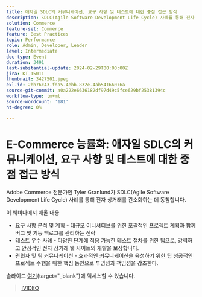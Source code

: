 ```yaml
---
title: 애자일 SDLC의 커뮤니케이션, 요구 사항 및 테스트에 대한 중점 접근 방식
description: SDLC(Agile Software Development Life Cycle) 사례를 통해 전자 상거래를 간소화하는 방법에 대해 알아봅니다.  요구 사항 분석 및 계획, 버그 및 기능 백로그 관리 전략, 대규모 이니셔티브를 위한 프로젝트 계획, 다양한 단계에 적용할 수 있는 테스트 절차 팁, 강력하고 안정적인 전자 상거래 웹 사이트 개발 보장, 효과적인 커뮤니케이션을 육성하기 위한 팁에 대해 알아봅니다. 성공적인 프로젝트 실행을 위한 핵심 요소로서 투명성과 책임성을 강조합니다.여기 슬라이드에 액세스할 수 있습니다.
solution: Commerce
feature-set: Commerce
feature: Best Practices
topic: Performance
role: Admin, Developer, Leader
level: Intermediate
doc-type: Event
duration: 3491
last-substantial-update: 2024-02-29T00:00:00Z
jira: KT-15011
thumbnail: 3427501.jpeg
exl-id: 2bb76c43-fda5-4ebb-832e-4ab54166076a
source-git-commit: a0a222e6636182df97d49c5fce629bf25381394c
workflow-type: tm+mt
source-wordcount: '181'
ht-degree: 0%

---
```


# E-Commerce 능률화: 애자일 SDLC의 커뮤니케이션, 요구 사항 및 테스트에 대한 중점 접근 방식

Adobe Commerce 전문가인 Tyler Granlund가 SDLC(Agile Software Development Life Cycle) 사례를 통해 전자 상거래를 간소화하는 데 동참합니다.

이 웨비나에서 배울 내용

* 요구 사항 분석 및 계획 - 대규모 이니셔티브를 위한 포괄적인 프로젝트 계획과 함께 버그 및 기능 백로그를 관리하는 전략
* 테스트 우수 사례 - 다양한 단계에 적용 가능한 테스트 절차를 위한 팁으로, 강력하고 안정적인 전자 상거래 웹 사이트의 개발을 보장합니다.
* 관련자 및 팀 커뮤니케이션 - 효과적인 커뮤니케이션을 육성하기 위한 팁 성공적인 프로젝트 수행을 위한 핵심 동인으로 투명성과 책임성을 강조한다.

슬라이드 [여기](../../assets/commerce/agile-sldc-slides.pdf){target="_blank"}에 액세스할 수 있습니다.

>[!VIDEO](https://video.tv.adobe.com/v/3427501/?learn=on)
